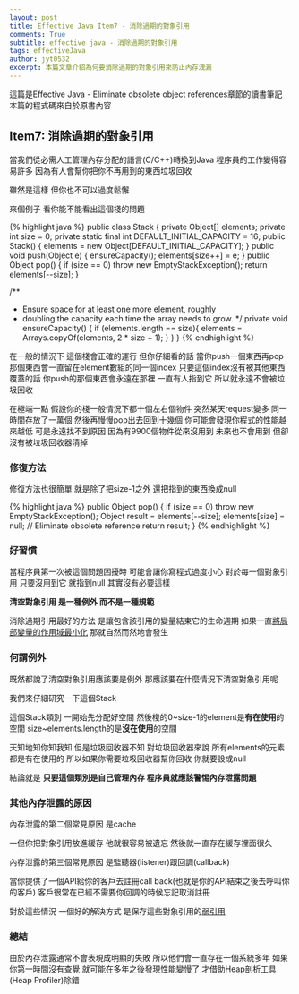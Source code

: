 ```yaml
---
layout: post
title: Effective Java Item7 - 消除過期的對象引用
comments: True 
subtitle: effective java - 消除過期的對象引用
tags: effectiveJava
author: jyt0532
excerpt: 本篇文章介紹為何要消除過期的對象引用來防止內存洩漏
---
```


這篇是Effective Java - Eliminate obsolete object references章節的讀書筆記 本篇的程式碼來自於原書內容

## Item7: 消除過期的對象引用

當我們從必需人工管理內存分配的語言(C/C++)轉換到Java 程序員的工作變得容易許多 因為有人會幫你把你不再用到的東西垃圾回收

雖然是這樣 但你也不可以過度鬆懈

來個例子 看你能不能看出這個棧的問題

{% highlight java %}
public class Stack {
  private Object[] elements;
  private int size = 0;
  private static final int DEFAULT_INITIAL_CAPACITY = 16;
  public Stack() {
    elements = new Object[DEFAULT_INITIAL_CAPACITY];
  }
  public void push(Object e) {
    ensureCapacity();
    elements[size++] = e;
  }
  public Object pop() {
    if (size == 0)
      throw new EmptyStackException();
      return elements[--size];
  }

  /**
  * Ensure space for at least one more element, roughly
  * doubling the capacity each time the array needs to grow.
  */
  private void ensureCapacity() {
    if (elements.length == size){
      elements = Arrays.copyOf(elements, 2 * size + 1);
    }
  }
}
{% endhighlight %}

在一般的情況下 這個棧會正確的運行 但你仔細看的話 
當你push一個東西再pop 那個東西會一直留在element數組的同一個index 
只要這個index沒有被其他東西覆蓋的話 
你push的那個東西會永遠在那裡 
一直有人指到它 所以就永遠不會被垃圾回收

在極端一點 假設你的棧一般情況下都十個左右個物件 突然某天request變多 同一時間存放了一萬個 然後再慢慢pop出去回到十幾個 你可能會發現你程式的性能越來越低 可是永遠找不到原因 因為有9900個物件從來沒用到 未來也不會用到 但卻沒有被垃圾回收器清掉


### 修復方法

修復方法也很簡單 就是除了把size-1之外 還把指到的東西換成null

{% highlight java %}
public Object pop() {
  if (size == 0)
    throw new EmptyStackException();
    Object result = elements[--size];
    elements[size] = null; // Eliminate obsolete reference
    return result;
}
{% endhighlight %}

### 好習慣

當程序員第一次被這個問題困擾時 可能會讓你寫程式過度小心 對於每一個對象引用 只要沒用到它 就指到null 其實沒有必要這樣

**清空對象引用 是一種例外 而不是一種規範** 

消除過期引用最好的方法 是讓包含該引用的變量結束它的生命週期 如果一直[將局部變量的作用域最小化](/2018/04/05/minimize-scope-of-local-variable/) 那就自然而然地會發生

### 何謂例外

既然都說了清空對象引用應該要是例外 那應該要在什麼情況下清空對象引用呢

我們來仔細研究一下這個Stack

這個Stack類別 一開始先分配好空間 然後棧的0~size-1的element是**有在使用**的空間 size~elements.length的是**沒在使用**的空間 

天知地知你知我知 但是垃圾回收器不知 對垃圾回收器來說 
所有elements的元素都是有在使用的 
所以如果你需要垃圾回收器幫你回收 你就要設成null

結論就是 **只要這個類別是自己管理內存 程序員就應該警惕內存泄露問題**

### 其他內存泄露的原因

內存泄露的第二個常見原因 是cache

一但你把對象引用放進緩存 他就很容易被遺忘 然後就一直存在緩存裡面很久

內存泄露的第三個常見原因 是監聽器(listener)跟回調(callback)

當你提供了一個API給你的客戶去註冊call back(也就是你的API結束之後去呼叫你的客戶) 客戶很常在已經不需要你回調的時候忘記取消註冊

對於這些情況 一個好的解決方式 是保存這些對象引用的[弱引用](/toc/jvm/jvm_4/)

### 總結

由於內存泄露通常不會表現成明顯的失敗 所以他們會一直存在一個系統多年 如果你第一時間沒有查覺 就可能在多年之後發現性能變慢了 才借助Heap剖析工具(Heap Profiler)除錯
